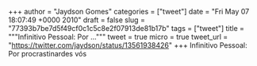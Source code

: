 
+++
author = "Jaydson Gomes"
categories = ["tweet"]
date = "Fri May 07 18:07:49 +0000 2010"
draft = false
slug = "77393b7be7d5f49cf0c1c5c8e2f07913de81b17b"
tags = ["tweet"]
title = """Infinitivo Pessoal:  Por ..."""
tweet = true
micro = true
tweet_url = "https://twitter.com/jaydson/status/13561938426"
+++
Infinitivo Pessoal:  Por procrastinardes vós
